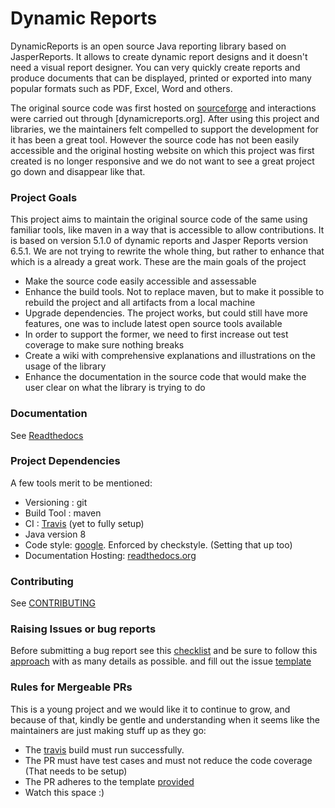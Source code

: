 # Dynamic Reports
DynamicReports is an open source Java reporting library based on JasperReports.
It allows to create dynamic report designs and it doesn't need a visual report designer.
You can very quickly create reports and produce documents that can be displayed, printed
or exported into many popular formats such as PDF, Excel, Word and others.

The original source code was first hosted on [sourceforge](https://sourceforge.net/p/dynamicreports) and
interactions were carried out through [dynamicreports.org]. After
using this project and libraries, we the maintainers felt compelled to support the development for it has
been a great tool. However the source code has not been easily accessible and the original hosting website
on which this project was first created is no longer responsive and we do not want to see a great project
go down and disappear like that.

### Project Goals
This project aims to maintain the original source code of the same using familiar tools,
like maven in a way that is accessible to allow contributions. It is based on version 5.1.0 of dynamic reports
and Jasper Reports version 6.5.1. We are not trying to rewrite the whole thing, but rather to enhance that which
is a already a great work.
These are the main goals of the project
- Make the source code easily accessible and assessable
- Enhance the build tools. Not to replace maven, but to make it possible to rebuild the project and all
  artifacts from a local machine
- Upgrade dependencies. The project works, but could still have more features, one was to include latest
  open source tools available
- In order to support the former, we need to first increase out test coverage to make sure nothing breaks
- Create a wiki with comprehensive explanations and illustrations on the usage of the library
- Enhance the documentation in the source code that would make the user clear on what the library is trying to
  do
  
### Documentation

See [Readthedocs](https://dynamicreports.readthedocs.io/en/latest/)

### Project Dependencies
A few tools merit to be mentioned:
 - Versioning : git
 - Build Tool : maven
 - CI : [Travis](https://travis-ci.com/dynamicreports/dynamicreports) (yet to fully setup)
 - Java version 8
 - Code style: [google](https://google.github.io/styleguide/javaguide.html). Enforced by checkstyle. (Setting
 that up too)
 - Documentation Hosting: [readthedocs.org](https://readthedocs.org/)

### Contributing

See [CONTRIBUTING](.github/CONTRIBUTING.md)

### Raising Issues or bug reports
Before submitting a bug report see this [checklist](.github/CONTRIBUTING.md/#before-submitting-a-bug-report) and be sure
to follow this [approach](.github/CONTRIBUTING.md/#how-do-i-submit-a-good-bug-report) with as many details as possible.
and fill out the issue [template](.github/ISSUE_TEMPLATE.md)

### Rules for Mergeable PRs
This is a young project and we would like it to continue to grow, and because of that, kindly be gentle and
understanding when it seems like the maintainers are just making stuff up as they go:
- The [travis](https://github.com/dynamicreports/dynamicreports/blob/master/.travis.yml) build must run successfully.
- The PR must have test cases and must not reduce the code coverage (That needs to be setup)
- The PR adheres to the template [provided](https://github.com/dynamicreports/dynamicreports/blob/master/.github/CONTRIBUTING.md)
- Watch this space :)
